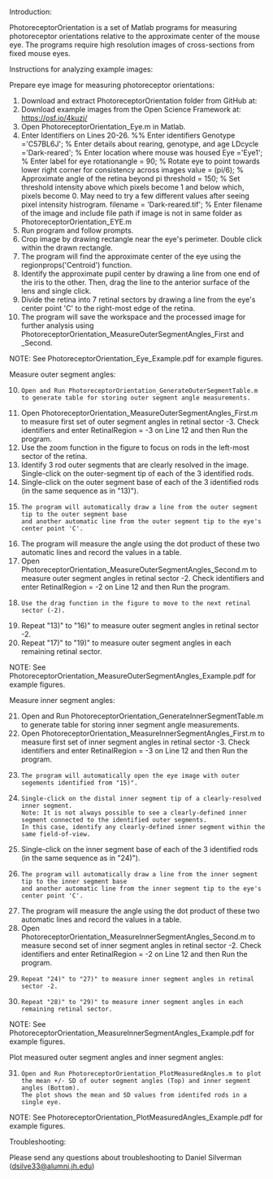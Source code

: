 Introduction:

PhotoreceptorOrientation is a set of Matlab programs for measuring photoreceptor orientations relative to the approximate center of the mouse eye. 
The programs require high resolution images of cross-sections from fixed mouse eyes.

Instructions for analyzing example images:

Prepare eye image for measuring photoreceptor orientations:
1) 	Download and extract PhotoreceptorOrientation folder from GitHub at: 
2) 	Download example images from the Open Science Framework at: https://osf.io/4kuzj/
2) 	Open PhotoreceptorOrientation_Eye.m in Matlab.
3) 	Enter Identifiers on Lines 20-26.
		%% Enter identifiers
		Genotype ='C57BL6J'; % Enter details about rearing, genotype, and age
		LDcycle ='Dark-reared'; % Enter location where mouse was housed
		Eye ='Eye1'; % Enter label for eye
		rotationangle = 90; % Rotate eye to point towards lower right corner for consistency across images
		value = (pi/6); % Approximate angle of the retina beyond pi
		threshold = 150; % Set threshold intensity above which pixels become 1 and below which, pixels become 0.  May need to try a few different values after seeing pixel intensity histrogram.
		filename = 'Dark-reared.tif'; % Enter filename of the image and include file path if image is not in same folder as PhotoreceptorOrientation_EYE.m
4) 	Run program and follow prompts.
5) 	Crop image by drawing rectangle near the eye's perimeter. Double click within the drawn rectangle.
6) 	The program will find the approximate center of the eye using the regionprops('Centroid') function.
7) 	Identify the approximate pupil center by drawing a line from one end of the iris to the other. 
		Then, drag the line to the anterior surface of the lens and single click.	
8) 	Divide the retina into 7 retinal sectors by drawing a line from the eye's center point 'C' to the right-most edge of the retina.
9) 	The program will save the workspace and the processed image for further analysis using PhotoreceptorOrientation_MeasureOuterSegmentAngles_First and _Second.

NOTE: See PhotoreceptorOrientation_Eye_Example.pdf for example figures.

Measure outer segment angles:

10) 	Open and Run PhotoreceptorOrientation_GenerateOuterSegmentTable.m to generate table for storing outer segment angle measurements.
11)	Open PhotoreceptorOrientation_MeasureOuterSegmentAngles_First.m to measure first set of outer segment angles in retinal sector -3.
		Check identifiers and enter RetinalRegion = -3 on Line 12 and then Run the program.
12)	Use the zoom function in the figure to focus on rods in the left-most sector of the retina.
13)	Identify 3 rod outer segments that are clearly resolved in the image. Single-click on the outer-segment tip of each of the 3 identified rods.
14)	Single-click on the outer segment base of each of the 3 identified rods (in the same sequence as in "13)").
15) 	The program will automatically draw a line from the outer segment tip to the outer segment base 
		and another automatic line from the outer segment tip to the eye's center point 'C'.
16)	The program will measure the angle using the dot product of these two automatic lines and record the values in a table.
17)	Open PhotoreceptorOrientation_MeasureOuterSegmentAngles_Second.m to measure outer segment angles in retinal sector -2.
		Check identifiers and enter RetinalRegion = -2 on Line 12 and then Run the program.
18) 	Use the drag function in the figure to move to the next retinal sector (-2).
19)	Repeat "13)" to "16)" to measure outer segment angles in retinal sector -2.
20)	Repeat "17)" to "19)" to measure outer segment angles in each remaining retinal sector.

NOTE: 	See PhotoreceptorOrientation_MeasureOuterSegmentAngles_Example.pdf for example figures.

Measure inner segment angles:

21)	Open and Run PhotoreceptorOrientation_GenerateInnerSegmentTable.m to generate table for storing inner segment angle measurements.
22)	Open PhotoreceptorOrientation_MeasureInnerSegmentAngles_First.m to measure first set of inner segment angles in retinal sector -3.
		Check identifiers and enter RetinalRegion = -3 on Line 12 and then Run the program.
23) 	The program will automatically open the eye image with outer segements identified from "15)".
24) 	Single-click on the distal inner segment tip of a clearly-resolved inner segment. 
		Note: It is not always possible to see a clearly-defined inner segment connected to the identified outer segments.
		In this case, identify any clearly-defined inner segment within the same field-of-view.
25)	Single-click on the inner segment base of each of the 3 identified rods (in the same sequence as in "24)").
26) 	The program will automatically draw a line from the inner segment tip to the inner segment base 
		and another automatic line from the inner segment tip to the eye's center point 'C'.
27)	The program will measure the angle using the dot product of these two automatic lines and record the values in a table.
28)	Open PhotoreceptorOrientation_MeasureInnerSegmentAngles_Second.m to measure second set of inner segment angles in retinal sector -2.
		Check identifiers and enter RetinalRegion = -2 on Line 12 and then Run the program.
29) 	Repeat "24)" to "27)" to measure inner segment angles in retinal sector -2.
30) 	Repeat "28)" to "29)" to measure inner segment angles in each remaining retinal sector.

NOTE: 	See PhotoreceptorOrientation_MeasureInnerSegmentAngles_Example.pdf for example figures.

Plot measured outer segment angles and inner segment angles:

31) 	Open and Run PhotoreceptorOrientation_PlotMeasuredAngles.m to plot the mean +/- SD of outer segment angles (Top) and inner segment angles (Bottom).
		The plot shows the mean and SD values from identifed rods in a single eye.

NOTE:	See PhotoreceptorOrientation_PlotMeasuredAngles_Example.pdf for example figures.

Troubleshooting:

Please send any questions about troubleshooting to Daniel Silverman (dsilve33@alumni.jh.edu)
